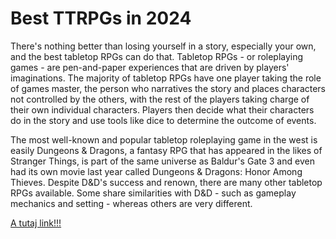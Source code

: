 # Best TTRPGs in 2024

There's nothing better than losing yourself in a story, especially your own, and the best tabletop RPGs can do that. Tabletop RPGs - or roleplaying games - are pen-and-paper experiences that are driven by players' imaginations. The majority of tabletop RPGs have one player taking the role of games master, the person who narratives the story and places characters not controlled by the others, with the rest of the players taking charge of their own individual characters. Players then decide what their characters do in the story and use tools like dice to determine the outcome of events.

The most well-known and popular tabletop roleplaying game in the west is easily Dungeons & Dragons, a fantasy RPG that has appeared in the likes of Stranger Things, is part of the same universe as Baldur's Gate 3 and even had its own movie last year called Dungeons & Dragons: Honor Among Thieves. Despite D&D's success and renown, there are many other tabletop RPGs available. Some share similarities with D&D - such as gameplay mechanics and setting - whereas others are very different.

[A tutaj link!!!](list_elements/hejka.md)